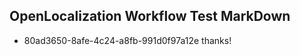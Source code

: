 ## OpenLocalization Workflow Test MarkDown
* 80ad3650-8afe-4c24-a8fb-991d0f97a12e thanks!

<!--HONumber=Jul16_HO5-->


